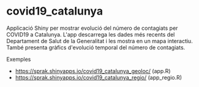 # covid19_catalunya
Applicació Shiny per mostrar evolució del número de contagiats per COVID19 a Catalunya. L'app descarrega les dades més recents del Departament de Salut de la Generalitat i les mostra en un mapa interactiu.
També presenta gràfics d'evolució temporal del número de contagiats.

Exemples
* https://sprak.shinyapps.io/covid19_catalunya_geoloc/ (app.R)
* https://sprak.shinyapps.io/covid19_catalunya_regio/ (app_regio.R)
